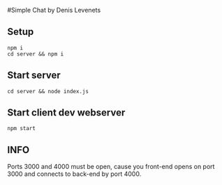 #Simple Chat by Denis Levenets

## Setup

    npm i
    cd server && npm i

## Start server

    cd server && node index.js

## Start client dev webserver

    npm start

## INFO

Ports 3000 and 4000 must be open, cause you front-end opens on port 3000 and connects to back-end by port 4000.
